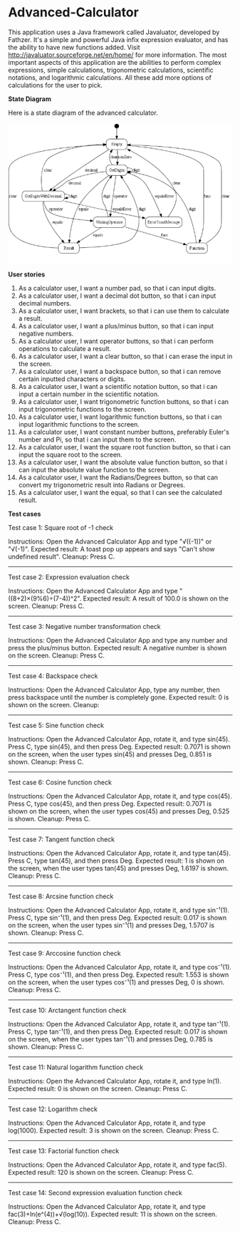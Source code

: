 # Advanced-Calculator

This application uses a Java framework called Javaluator, developed by Fathzer. It's a simple and powerful Java infix expression evaluator, and has the ability to have new functions added. 
Visit http://javaluator.sourceforge.net/en/home/ for more information. The most important aspects of this application are the abilities to perform complex expressions,
simple calculations, trigonometric calculations, scientific notations, and logarithmic calculations. All these add more options of calculations for the user to pick.

**State Diagram**

Here is a state diagram of the advanced calculator.

![](https://github.com/Arilol/Advanced-Calculator/blob/master/A5Diagram.PNG)

**User stories**

1. As a calculator user, I want a number pad, so that i can input digits.
2. As a calculator user, I want a decimal dot button, so that i can input decimal numbers.
3. As a calculator user, I want brackets, so that i can use them to calculate a result.
4. As a calculator user, I want a plus/minus button, so that i can input negative numbers.
5. As a calculator user, I want operator buttons, so that i can perform operations to calculate a result.
6. As a calculator user, I want a clear button, so that i can erase the input in the screen.
7. As a calculator user, I want a backspace button, so that i can remove certain inputted characters or digits.
8. As a calculator user, I want a scientific notation button, so that i can input a certain number in the scientific notation.
9. As a calculator user, I want trigonometric function buttons, so that i can input trigonometric functions to the screen.
10. As a calculator user, I want logarithmic function buttons, so that i can input logarithmic functions to the screen.
11. As a calculator user, I want constant number buttons, preferably Euler's number and Pi, so that i can input them to the screen.
12. As a calculator user, I want the square root function button, so that i can input the square root to the screen.
13. As a calculator user, I want the absolute value function button, so that i can input the absolute value function to the screen.
14. As a calculator user, I want the Radians/Degrees button, so that can convert my trigonometric result into Radians or Degrees.
15. As a calculator user, I want the equal, so that I can see the calculated result.

**Test cases**

Test case 1: Square root of -1 check

Instructions: Open the Advanced Calculator App and type "√((-1))" or "√(-1)".
Expected result: A toast pop up appears and says "Can't show undefined result".
Cleanup: Press C.

-------------------------------------------------------

Test case 2: Expression evaluation check

Instructions: Open the Advanced Calculator App and type "((8+2)×(9%6)÷(7-4))^2".
Expected result: A result of 100.0 is shown on the screen.
Cleanup: Press C.

-------------------------------------------------------

Test case 3: Negative number transformation check

Instructions: Open the Advanced Calculator App and type any number and press the plus/minus button.
Expected result: A negative number is shown on the screen.
Cleanup: Press C.

-------------------------------------------------------

Test case 4: Backspace check

Instructions: Open the Advanced Calculator App, type any number, then press backspace until the number is completely gone.
Expected result: 0 is shown on the screen.
Cleanup: 

-------------------------------------------------------

Test case 5: Sine function check

Instructions: Open the Advanced Calculator App, rotate it, and type sin(45). Press C, type sin(45), and then press Deg. 
Expected result: 0.7071 is shown on the screen, when the user types sin(45) and presses Deg, 0.851 is shown.
Cleanup: Press C.

-------------------------------------------------------

Test case 6: Cosine function check

Instructions: Open the Advanced Calculator App, rotate it, and type cos(45). Press C, type cos(45), and then press Deg. 
Expected result: 0.7071 is shown on the screen, when the user types cos(45) and presses Deg, 0.525 is shown.
Cleanup: Press C.

-------------------------------------------------------

Test case 7: Tangent function check

Instructions: Open the Advanced Calculator App, rotate it, and type tan(45). Press C, type tan(45), and then press Deg. 
Expected result: 1 is shown on the screen, when the user types tan(45) and presses Deg, 1.6197 is shown.
Cleanup: Press C.

-------------------------------------------------------

Test case 8: Arcsine function check

Instructions: Open the Advanced Calculator App, rotate it, and type sin⁻¹(1). Press C, type sin⁻¹(1), and then press Deg. 
Expected result: 0.017 is shown on the screen, when the user types sin⁻¹(1) and presses Deg, 1.5707 is shown.
Cleanup: Press C.

-------------------------------------------------------

Test case 9: Arccosine function check

Instructions: Open the Advanced Calculator App, rotate it, and type cos⁻¹(1). Press C, type cos⁻¹(1), and then press Deg. 
Expected result: 1.553 is shown on the screen, when the user types cos⁻¹(1) and presses Deg, 0 is shown.
Cleanup: Press C.

-------------------------------------------------------

Test case 10: Arctangent function check

Instructions: Open the Advanced Calculator App, rotate it, and type tan⁻¹(1). Press C, type tan⁻¹(1), and then press Deg.
Expected result: 0.017 is shown on the screen, when the user types tan⁻¹(1) and presses Deg, 0.785 is shown.
Cleanup: Press C.

-------------------------------------------------------

Test case 11: Natural logarithm function check

Instructions: Open the Advanced Calculator App, rotate it, and type ln(1).
Expected result: 0 is shown on the screen.
Cleanup: Press C.

-------------------------------------------------------

Test case 12: Logarithm check

Instructions: Open the Advanced Calculator App, rotate it, and type log(1000).
Expected result: 3 is shown on the screen.
Cleanup: Press C.

-------------------------------------------------------

Test case 13: Factorial function check

Instructions: Open the Advanced Calculator App, rotate it, and type fac(5).
Expected result: 120 is shown on the screen.
Cleanup: Press C.

-------------------------------------------------------

Test case 14: Second expression evaluation function check

Instructions: Open the Advanced Calculator App, rotate it, and type fac(3)+ln(e^(4))+√(log(10)).
Expected result: 11 is shown on the screen.
Cleanup: Press C.

